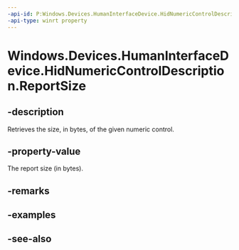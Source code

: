 ```yaml
---
-api-id: P:Windows.Devices.HumanInterfaceDevice.HidNumericControlDescription.ReportSize
-api-type: winrt property
---
```


<!-- Property syntax
public uint ReportSize { get; }
-->

# Windows.Devices.HumanInterfaceDevice.HidNumericControlDescription.ReportSize

## -description
Retrieves the size, in bytes, of the given numeric control.

## -property-value
The report size (in bytes).

## -remarks

## -examples

## -see-also
